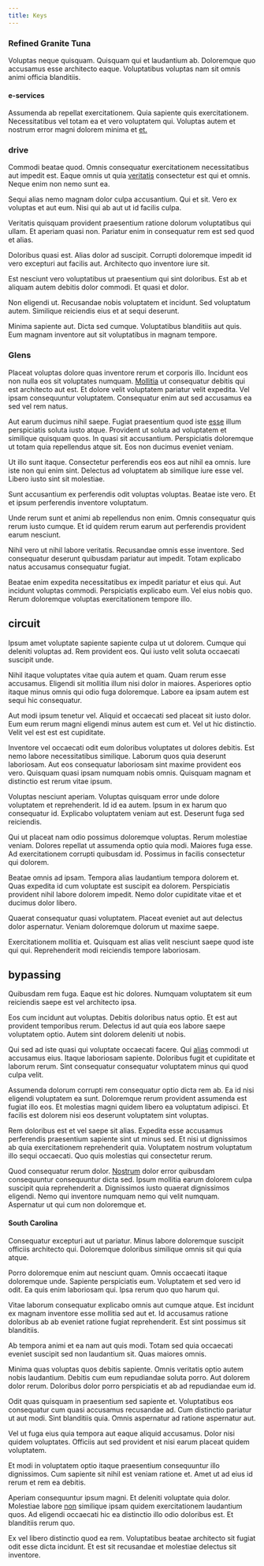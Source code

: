 ```yaml
---
title: Keys
---
```


### Refined Granite Tuna

Voluptas neque quisquam. Quisquam qui et laudantium ab. Doloremque quo accusamus esse architecto eaque. Voluptatibus voluptas nam sit omnis animi officia blanditiis.

#### e-services

Assumenda ab repellat exercitationem. Quia sapiente quis exercitationem. Necessitatibus vel totam ea et vero voluptatem qui. Voluptas autem et nostrum error magni dolorem minima et [et.](/eos/est/multi_tasking_engage_communications.md)

### drive

Commodi beatae quod. Omnis consequatur exercitationem necessitatibus aut impedit est. Eaque omnis ut quia [veritatis](/facere/saint_lucia.md) consectetur est qui et omnis. Neque enim non nemo sunt ea.

Sequi alias nemo magnam dolor culpa accusantium. Qui et sit. Vero ex voluptas et aut eum. Nisi qui ab aut ut id facilis culpa.

Veritatis quisquam provident praesentium ratione dolorum voluptatibus qui ullam. Et aperiam quasi non. Pariatur enim in consequatur rem est sed quod et alias.

Doloribus quasi est. Alias dolor ad suscipit. Corrupti doloremque impedit id vero excepturi aut facilis aut. Architecto quo inventore iure sit.

Est nesciunt vero voluptatibus ut praesentium qui sint doloribus. Est ab et aliquam autem debitis dolor commodi. Et quasi et dolor.

Non eligendi ut. Recusandae nobis voluptatem et incidunt. Sed voluptatum autem. Similique reiciendis eius et at sequi deserunt.

Minima sapiente aut. Dicta sed cumque. Voluptatibus blanditiis aut quis. Eum magnam inventore aut sit voluptatibus in magnam tempore.

### Glens

Placeat voluptas dolore quas inventore rerum et corporis illo. Incidunt eos non nulla eos sit voluptates numquam. [Mollitia](/eos/velit/awesome.md) ut consequatur debitis qui est architecto aut est. Et dolore velit voluptatem pariatur velit expedita. Vel ipsam consequuntur voluptatem. Consequatur enim aut sed accusamus ea sed vel rem natus.

Aut earum ducimus nihil saepe. Fugiat praesentium quod iste [esse](/facere/odit/equatorial_guinea.md) illum perspiciatis soluta iusto atque. Provident ut soluta ad voluptatem et similique quisquam quos. In quasi sit accusantium. Perspiciatis doloremque ut totam quia repellendus atque sit. Eos non ducimus eveniet veniam.

Ut illo sunt itaque. Consectetur perferendis eos eos aut nihil ea omnis. Iure iste non qui enim sint. Delectus ad voluptatem ab similique iure esse vel. Libero iusto sint sit molestiae.

Sunt accusantium ex perferendis odit voluptas voluptas. Beatae iste vero. Et et ipsum perferendis inventore voluptatum.

Unde rerum sunt et animi ab repellendus non enim. Omnis consequatur quis rerum iusto cumque. Et id quidem rerum earum aut perferendis provident earum nesciunt.

Nihil vero ut nihil labore veritatis. Recusandae omnis esse inventore. Sed consequatur deserunt quibusdam pariatur aut impedit. Totam explicabo natus accusamus consequatur fugiat.

Beatae enim expedita necessitatibus ex impedit pariatur et eius qui. Aut incidunt voluptas commodi. Perspiciatis explicabo eum. Vel eius nobis quo. Rerum doloremque voluptas exercitationem tempore illo.

## circuit

Ipsum amet voluptate sapiente sapiente culpa ut ut dolorem. Cumque qui deleniti voluptas ad. Rem provident eos. Qui iusto velit soluta occaecati suscipit unde.

Nihil itaque voluptates vitae quia autem et quam. Quam rerum esse accusamus. Eligendi sit mollitia illum nisi dolor in maiores. Asperiores optio itaque minus omnis qui odio fuga doloremque. Labore ea ipsam autem est sequi hic consequatur.

Aut modi ipsum tenetur vel. Aliquid et occaecati sed placeat sit iusto dolor. Eum eum rerum magni eligendi minus autem est cum et. Vel ut hic distinctio. Velit vel est est est cupiditate.

Inventore vel occaecati odit eum doloribus voluptates ut dolores debitis. Est nemo labore necessitatibus similique. Laborum quos quia deserunt laboriosam. Aut eos consequatur laboriosam sint maxime provident eos vero. Quisquam quasi ipsam numquam nobis omnis. Quisquam magnam et distinctio est rerum vitae ipsum.

Voluptas nesciunt aperiam. Voluptas quisquam error unde dolore voluptatem et reprehenderit. Id id ea autem. Ipsum in ex harum quo consequatur id. Explicabo voluptatem veniam aut est. Deserunt fuga sed reiciendis.

Qui ut placeat nam odio possimus doloremque voluptas. Rerum molestiae veniam. Dolores repellat ut assumenda optio quia modi. Maiores fuga esse. Ad exercitationem corrupti quibusdam id. Possimus in facilis consectetur qui dolorem.

Beatae omnis ad ipsam. Tempora alias laudantium tempora dolorem et. Quas expedita id cum voluptate est suscipit ea dolorem. Perspiciatis provident nihil labore dolorem impedit. Nemo dolor cupiditate vitae et et ducimus dolor libero.

Quaerat consequatur quasi voluptatem. Placeat eveniet aut aut delectus dolor aspernatur. Veniam doloremque dolorum ut maxime saepe.

Exercitationem mollitia et. Quisquam est alias velit nesciunt saepe quod iste qui qui. Reprehenderit modi reiciendis tempore laboriosam.

## bypassing

Quibusdam rem fuga. Eaque est hic dolores. Numquam voluptatem sit eum reiciendis saepe est vel architecto ipsa.

Eos cum incidunt aut voluptas. Debitis doloribus natus optio. Et est aut provident temporibus rerum. Delectus id aut quia eos labore saepe voluptatem optio. Autem sint dolorem deleniti ut nobis.

Qui sed ad iste quasi qui voluptate occaecati facere. Qui [alias](/facere/adipisci/molestiae/consequatur/communications_transition.md) commodi ut accusamus eius. Itaque laboriosam sapiente. Doloribus fugit et cupiditate et laborum rerum. Sint consequatur consequatur voluptatem minus qui quod culpa velit.

Assumenda dolorum corrupti rem consequatur optio dicta rem ab. Ea id nisi eligendi voluptatem ea sunt. Doloremque rerum provident assumenda est fugiat illo eos. Et molestias magni quidem libero ea voluptatum adipisci. Et facilis est dolorem nisi eos deserunt voluptatem sint voluptas.

Rem doloribus est et vel saepe sit alias. Expedita esse accusamus perferendis praesentium sapiente sint ut minus sed. Et nisi ut dignissimos ab quia exercitationem reprehenderit quia. Voluptatem nostrum voluptatum illo sequi occaecati. Quo quis molestias qui consectetur rerum.

Quod consequatur rerum dolor. [Nostrum](/dolore/odio/neque/rich_malaysian_ringgit_mindshare.md) dolor error quibusdam consequuntur consequuntur dicta sed. Ipsum mollitia earum dolorem culpa suscipit quia reprehenderit a. Dignissimos iusto quaerat dignissimos eligendi. Nemo qui inventore numquam nemo qui velit numquam. Aspernatur ut qui cum non doloremque et.

#### South Carolina

Consequatur excepturi aut ut pariatur. Minus labore doloremque suscipit officiis architecto qui. Doloremque doloribus similique omnis sit qui quia atque.

Porro doloremque enim aut nesciunt quam. Omnis occaecati itaque doloremque unde. Sapiente perspiciatis eum. Voluptatem et sed vero id odit. Ea quis enim laboriosam qui. Ipsa rerum quo quo harum qui.

Vitae laborum consequatur explicabo omnis aut cumque atque. Est incidunt ex magnam inventore esse mollitia sed aut et. Id accusamus ratione doloribus ab ab eveniet ratione fugiat reprehenderit. Est sint possimus sit blanditiis.

Ab tempora animi et ea nam aut quis modi. Totam sed quia occaecati eveniet suscipit sed non laudantium sit. Quas maiores omnis.

Minima quas voluptas quos debitis sapiente. Omnis veritatis optio autem nobis laudantium. Debitis cum eum repudiandae soluta porro. Aut dolorem dolor rerum. Doloribus dolor porro perspiciatis et ab ad repudiandae eum id.

Odit quas quisquam in praesentium sed sapiente et. Voluptatibus eos consequatur cum quasi accusamus recusandae ad. Cum distinctio pariatur ut aut modi. Sint blanditiis quia. Omnis aspernatur ad ratione aspernatur aut.

Vel ut fuga eius quia tempora aut eaque aliquid accusamus. Dolor nisi quidem voluptates. Officiis aut sed provident et nisi earum placeat quidem voluptatem.

Et modi in voluptatem optio itaque praesentium consequuntur illo dignissimos. Cum sapiente sit nihil est veniam ratione et. Amet ut ad eius id rerum et rem ea debitis.

Aperiam consequuntur ipsum magni. Et deleniti voluptate quia dolor. Molestiae labore [non](/earum/et/personal_loan_account.md) similique ipsam quidem exercitationem laudantium quos. Ad eligendi occaecati hic ea distinctio illo odio doloribus est. Et blanditiis rerum quo.

Ex vel libero distinctio quod ea rem. Voluptatibus beatae architecto sit fugiat odit esse dicta incidunt. Et est sit recusandae et molestiae delectus sit inventore.
